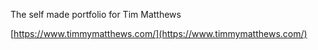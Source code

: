 The self made portfolio for Tim Matthews

[https://www.timmymatthews.com/](https://www.timmymatthews.com/)
